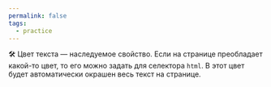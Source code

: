 ```yaml
---
permalink: false
tags:
  - practice
---
```

🛠 Цвет текста — наследуемое свойство. Если на странице преобладает какой-то цвет, то его можно задать для селектора `html`. В этот цвет будет автоматически окрашен весь текст на странице.
